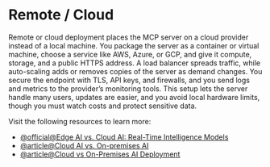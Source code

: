 # Remote / Cloud

Remote or cloud deployment places the MCP server on a cloud provider instead of a local machine. You package the server as a container or virtual machine, choose a service like AWS, Azure, or GCP, and give it compute, storage, and a public HTTPS address. A load balancer spreads traffic, while auto-scaling adds or removes copies of the server as demand changes. You secure the endpoint with TLS, API keys, and firewalls, and you send logs and metrics to the provider’s monitoring tools. This setup lets the server handle many users, updates are easier, and you avoid local hardware limits, though you must watch costs and protect sensitive data.

Visit the following resources to learn more:

- [@official@Edge AI vs. Cloud AI: Real-Time Intelligence Models](https://medium.com/@hassaanidrees7/edge-ai-vs-cloud-ai-real-time-intelligence-vs-centralized-processing-df8c6e94fd11)
- [@article@Cloud AI vs. On-premises AI](https://www.pluralsight.com/resources/blog/ai-and-data/ai-on-premises-vs-in-cloud)
- [@article@Cloud vs On-Premises AI Deployment](https://toxigon.com/cloud-vs-on-premises-ai-deployment)